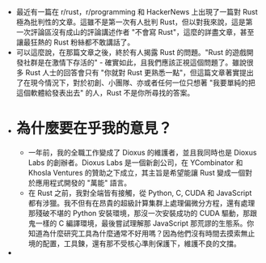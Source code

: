 - 最近有一篇在 r/rust，r/programming 和 HackerNews 上出現了一篇對 Rust 極為批判性的文章。這雖不是第一次有人批判 Rust，但以對我來說，這是第一次評論區沒有成山的評論講述作者 "不會寫 Rust"，這麼的詳盡文章，甚至讓最狂熱的 Rust 粉絲都不敢講話了。
- 可以這麼說，在那篇文章之後，終於有人揭露 Rust 的問題。"Rust 的遊戲開發社群是在激情下存活的" - 確實如此，且我們應該正視這個問題了。雖說很多 Rust 人士的回答會只有 "你就對 Rust 更熟悉一點"，但這篇文章著實提出了在現今情況下，對於初創、小團隊、亦或者任何一位只想著 "我要單純的把這個軟體給發表出去" 的人，Rust 不是你所尋找的答案。
- # 為什麼要在乎我的意見？
	- 一年前，我的全職工作變成了 Dioxus 的維護者，並且我同時也是 Dioxus Labs 的創辦者。Dioxus Labs 是一個新創公司，在 YCombinator 和 Khosla Ventures 的贊助之下成立，其主旨是希望能讓 Rust 變成一個對於應用程式開發的 "萬能" 語言。
	- 在 Rust 之前，我對全端皆有接觸，從 Python, C, CUDA 和 JavaScript 都有涉獵。我不但有在昂貴的超級計算集群上處理偏微分方程，還有處理那殘破不堪的 Python 安裝環境，那沒一次安裝成功的 CUDA 驅動，那跟鬼一樣的 C 編譯環境，最後嘗試理解那 JavaScript 那荒謬的生態系。你知道為什麼研究工具為什麼通常不好用嗎？因為他們沒有時間去摸索無止境的配置，工具鍊，還有那不受核心準則保護下，維護不良的文擋。
-